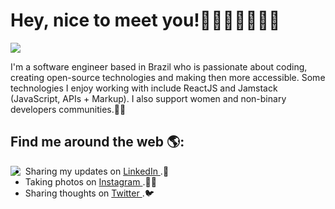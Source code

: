 # Hey, nice to meet you!👋🏽👩🏽‍💻🏳️‍🌈

<img src="https://i.pinimg.com/originals/2e/f8/69/2ef86909bb721489c1b8e9049e438e69.png">


I'm a software engineer based in Brazil who is passionate about coding, creating open-source technologies and making then more accessible. Some technologies I enjoy working with include ReactJS and Jamstack (JavaScript, APIs + Markup). I also support women and non-binary developers communities.💜✨


## Find me around the web 🌎:

  <img align ="left" src="https://i.pinimg.com/originals/da/b7/da/dab7da9898839075a66aad18e0eba473.png">


 - Sharing my updates on <a href="https://linkedin.com/in/giovannacavalcante"> LinkedIn </a>.💼 
- Taking photos on <a href="https://instagram.com/giovanna.cavalcante"> Instagram </a>.📸🎴 
- Sharing thoughts on <a href="https://twitter.com/GvnCavalcante"> Twitter </a>.🐦
